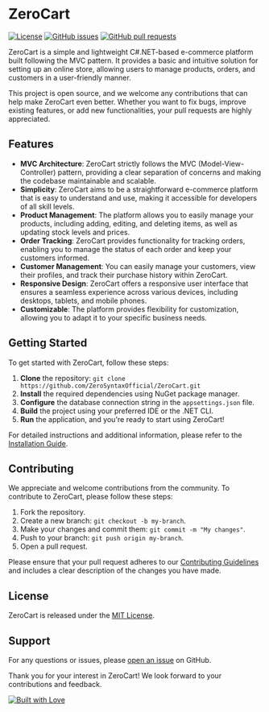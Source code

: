 # ZeroCart

[![License](https://img.shields.io/badge/license-MIT-blue.svg)](https://github.com/your-username/ZeroCart/blob/main/LICENSE)
[![GitHub issues](https://img.shields.io/github/issues/your-username/ZeroCart)](https://github.com/your-username/ZeroCart/issues)
[![GitHub pull requests](https://img.shields.io/github/issues-pr/your-username/ZeroCart)](https://github.com/your-username/ZeroCart/pulls)

ZeroCart is a simple and lightweight C#.NET-based e-commerce platform built following the MVC pattern. It provides a basic and intuitive solution for setting up an online store, allowing users to manage products, orders, and customers in a user-friendly manner. 

This project is open source, and we welcome any contributions that can help make ZeroCart even better. Whether you want to fix bugs, improve existing features, or add new functionalities, your pull requests are highly appreciated.

## Features

- **MVC Architecture**: ZeroCart strictly follows the MVC (Model-View-Controller) pattern, providing a clear separation of concerns and making the codebase maintainable and scalable.
- **Simplicity**: ZeroCart aims to be a straightforward e-commerce platform that is easy to understand and use, making it accessible for developers of all skill levels.
- **Product Management**: The platform allows you to easily manage your products, including adding, editing, and deleting items, as well as updating stock levels and prices.
- **Order Tracking**: ZeroCart provides functionality for tracking orders, enabling you to manage the status of each order and keep your customers informed.
- **Customer Management**: You can easily manage your customers, view their profiles, and track their purchase history within ZeroCart.
- **Responsive Design**: ZeroCart offers a responsive user interface that ensures a seamless experience across various devices, including desktops, tablets, and mobile phones.
- **Customizable**: The platform provides flexibility for customization, allowing you to adapt it to your specific business needs.

## Getting Started

To get started with ZeroCart, follow these steps:

1. **Clone** the repository: `git clone https://github.com/ZeroSyntaxOfficial/ZeroCart.git`
2. **Install** the required dependencies using NuGet package manager.
3. **Configure** the database connection string in the `appsettings.json` file.
4. **Build** the project using your preferred IDE or the .NET CLI.
5. **Run** the application, and you're ready to start using ZeroCart!

For detailed instructions and additional information, please refer to the [Installation Guide](installation-guide.md).

## Contributing

We appreciate and welcome contributions from the community. To contribute to ZeroCart, please follow these steps:

1. Fork the repository.
2. Create a new branch: `git checkout -b my-branch`.
3. Make your changes and commit them: `git commit -m "My changes"`.
4. Push to your branch: `git push origin my-branch`.
5. Open a pull request.

Please ensure that your pull request adheres to our [Contributing Guidelines](CONTRIBUTING.md) and includes a clear description of the changes you have made.

## License

ZeroCart is released under the [MIT License](LICENSE).

## Support

For any questions or issues, please [open an issue](https://github.com/ZeroSyntaxOfficial/ZeroCart/issues) on GitHub.

Thank you for your interest in ZeroCart! We look forward to your contributions and feedback.

[![Built with Love](http://forthebadge.com/images/badges/built-with-love.svg)](https://github.com/liakat89/)
